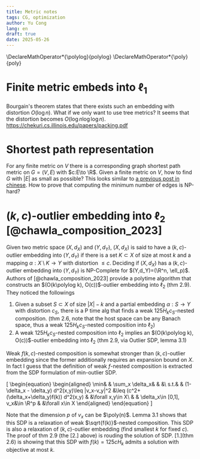 ```yaml
---
title: Metric notes
tags: CG, optimization
author: Yu Cong
lang: en
draft: true
date: 2025-05-26
---
```


\DeclareMathOperator*{\polylog}{polylog}
\DeclareMathOperator*{\poly}{poly}

# Finite metric embeds into $\ell_1$

Bourgain's theorem states that there exists such an embedding with distortion $O(\log n)$. What if we only want to use tree metrics? It seems that the distortion becomes $O(\log n \log \log n)$. <https://chekuri.cs.illinois.edu/papers/packing.pdf>

# Shortest path representation

For any finite metric on $V$ there is a corresponding graph shortest path metric on $G=(V,E)$ with $c:E\to \R$. Given a finite metric on $V$, how to find $G$ with $|E|$ as small as possible? This looks similar to [a previous post in chinese](/posts/2023-01-26-minDAG.html). How to prove that computing the minimum number of edges is NP-hard?

# $(k,c)$-outlier embedding into $\ell_2$ [@chawla_composition_2023]

Given two metric space $(X,d_X)$ and $(Y,d_Y)$, $(X,d_X)$ is said to have a $(k,c)$-outlier embedding into $(Y,d_Y)$ if there is a set $K\subset X$ of size at most $k$ and a mapping $\alpha: X\setminus K \to Y$ with distortion $\leq c$. Deciding if $(X,d_X)$ has a $(k,c)$-outlier embedding into $(Y,d_Y)$ is NP-Complete for $(Y,d_Y)=(\R^n, \ell_p)$.
Authors of [@chawla_composition_2023] provide a polytime algorithm that constructs an $(O(k\polylog k), O(c))$-outlier embedding into $\ell_2$ (thm 2.9). They noticed the followings

1. Given a subset $S\subset X$ of size $|X|-k$ and a partial embedding $\alpha: S \to Y$ with distortion $c_S$, there is a P time alg that finds a weak $125 H_k c_S$-nested composition. (thm 2.6, note that the host space can be any Banach space, thus a weak $125 H_k c_S$-nested composition into $\ell_2$)
2. A weak $125 H_k c_S$-nested composition into $\ell_2$ implies an $(O(k\polylog k), O(c))$-outlier embedding into $\ell_2$ (thm 2.9, via Outlier SDP, lemma 3.1)

Weak $f(k,c)$-nested composition is somewhat stronger than $(k,c)$-outlier embedding since the former additionally requires an expansion bound on $X$.
In fact I guess that the definition of weak $f$-nested composition is extracted from the SDP formulation of min-outlier SDP.

\[
\begin{equation}
\begin{aligned}
\min&   &   \sum_x \delta_x&    &   &\\
s.t.&   &   (1-\delta_x - \delta_y) d^2(x,y)\leq \|v_x-v_y\|^2 &\leq (c^2+(\delta_x+\delta_y)f(k)) d^2(x,y) &   &\forall x,y\in X\\
    &   &   \delta_x\in [0,1], v_x&\in \R^p   &   &\forall x\in X
\end{aligned}
\end{equation}
\]

Note that the dimension $p$ of $v_x$ can be $\poly(n)$. Lemma 3.1 shows that this SDP is a relaxation of weak $\sqrt{f(k)}$-nested composition. This SDP is also a relaxation of $(k,c)$-outlier embedding (find smallest $k$ for fixed $c$). The proof of thm 2.9 (the [2.] above) is rouding the solution of SDP. [1.](thm 2.6) is showing that this SDP with $f(k)=125c H_k$ admits a solution with objective at most $k$.

